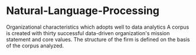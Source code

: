 # Natural-Language-Processing
Organizational characteristics which adopts well to data analytics
A corpus is created with thirty successful data-driven organization's mission statement and core values. The structure of the firm is defined on the basis of the corpus analyzed. 
